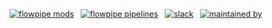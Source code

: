 [![flowpipe mods](https://img.shields.io/badge/mods-76-blue)](https://hub.flowpipe.io/) &nbsp;
[![flowpipe pipelines](https://img.shields.io/badge/pipelines-1041-blue)](https://hub-flowpipe-io-git-main-turbot.vercel.app/mods) &nbsp;
[![slack](https://img.shields.io/badge/slack-11-blue)](https://turbot.com/community/join?utm_id=gspreadme&utm_source=github&utm_medium=repo&utm_campaign=github&utm_content=readme) &nbsp;
[![maintained by](https://img.shields.io/badge/maintained%20by-Turbot-blue)](https://turbot.com?utm_id=gspreadme&utm_source=github&utm_medium=repo&utm_campaign=github&utm_content=readme)

